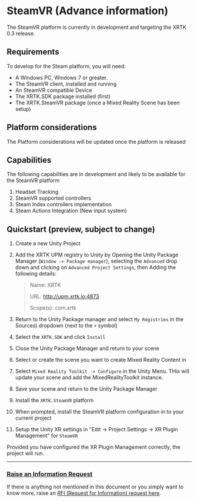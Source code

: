 # SteamVR (Advance information)

The SteamVR platform is currently in development and targeting the XRTK 0.3 release.

## Requirements

To develop for the Steam platform, you will need:

* A Windows PC, Windows 7 or greater.
* The SteamVR client, installed and running
* An SteamVR compatible Device
* The XRTK.SDK package installed (first)
* The XRTK.SteamVR package (once a Mixed Reality Scene has been setup)

## Platform considerations

The Platform considerations will be updated once the platform is released

## Capabilities

The following capabilities are in development and likely to be available for the SteamVR platform

1. Headset Tracking
2. SteamVR supported controllers
3. Steam Index controllers implementation
4. Steam Actions Integration (New input system)

## Quickstart (preview, subject to change)

1. Create a new Unity Project
2. Add the XRTK UPM registry to Unity by Opening the Unity Package Manager (`Window -> Package manager`), selecting the `Advanced` drop down and clicking on `Advanced Project Settings`, then Adding the following details:

    > Name: XRTK
    >
    > URL: http://upm.xrtk.io:4873
    >
    > Scope(s): com.xrtk

3. Return to the Unity Package manager and select `My Registries` in the Sources) dropdown (next to the `+` symbol)
4. Select the `XRTK.SDK` and click `Install`
5. Close the Unity Package Manager and return to your scene
6. Select or create the scene you want to create Mixed Reality Content in
7. Select `Mixed Reality Toolkit -> Configure` in the Unity Menu. THis will update your scene and add the MixedRealityToolkit instance.
8. Save your scene and return to the Unity Package Manager
9. Install the `XRTK.SteamVR` platform
10. When prompted, install the SteamVR platform configuration in to your current project
11. Setup the Unity XR settings in "Edit -> Project Settings -> XR Plugin Management" for `SteamVR`

Provided you have configured the XR Plugin Management correctly, the project will run.

---

### [**Raise an Information Request**](https://github.com/XRTK/XRTK-Core/issues/new?assignees=&labels=question&template=request_for_information.md&title=)

If there is anything not mentioned in this document or you simply want to know more, raise an [RFI (Request for Information) request here](https://github.com/XRTK/XRTK-Core/issues/new?assignees=&labels=question&template=request_for_information.md&title=).
